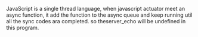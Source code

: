 JavaScript is a single thread language, when javascript actuator meet an async function, it add the function to the async queue and keep running util all the sync codes ara completed. so theserver_echo will be undefined in this program.
